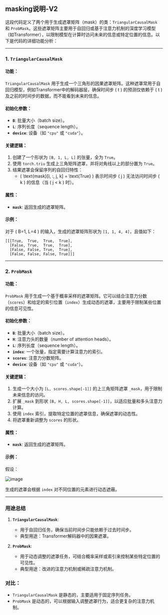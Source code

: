 ## masking说明-V2
这段代码定义了两个用于生成遮罩矩阵（mask）的类：`TriangularCausalMask` 和 `ProbMask`。这些遮罩矩阵主要用于自回归或基于注意力机制的深度学习模型（如Transformer），以限制模型在计算时访问未来的信息或特定位置的信息。以下是代码的详细功能分析：

---

### 1. **`TriangularCausalMask`**

#### 功能：
`TriangularCausalMask` 用于生成一个三角形的因果遮罩矩阵。这种遮罩常用于自回归模型，例如Transformer中的解码器层，确保时间步 \( t \) 的预测仅依赖于 \( t \) 及之前的时间步的数据，而不能看到未来的信息。

#### 初始化参数：
- **`B`**: 批量大小（batch size）。
- **`L`**: 序列长度（sequence length）。
- **`device`**: 设备（如 `"cpu"` 或 `"cuda"`）。 

#### 关键逻辑：
1. 创建了一个形状为 `[B, 1, L, L]` 的张量，全为 `True`。
2. 使用 `torch.triu` 生成上三角矩阵遮罩，并将对角线以上的部分置为 `True`。
3. 结果遮罩会保留序列的自回归特性：
   - \( \text{mask}[i, :, j, k] = \text{True} \) 表示时间步 \( j \) 无法访问时间步 \( k \) 的信息（当 \( j < k \) 时）。

#### 属性：
- **`mask`**: 返回生成的遮罩矩阵。

#### 示例：
对于 \( B=1, L=4 \) 的输入，生成的遮罩矩阵形状为 `[1, 1, 4, 4]`，且值如下：
```plaintext
[[[True,  True,  True,  True],
  [False, True,  True,  True],
  [False, False, True,  True],
  [False, False, False, True]]]
```

---

### 2. **`ProbMask`**

#### 功能：
`ProbMask` 用于生成一个基于概率采样的遮罩矩阵。它可以结合注意力分数（`scores`）和给定的索引位置（`index`）生成动态的遮罩，主要用于限制某些位置的信息可见性。

#### 初始化参数：
- **`B`**: 批量大小（batch size）。
- **`H`**: 注意力头的数量（number of attention heads）。
- **`L`**: 序列长度（sequence length）。
- **`index`**: 一个张量，指定需要计算注意力的索引。
- **`scores`**: 注意力分数矩阵。
- **`device`**: 设备（如 `"cpu"` 或 `"cuda"`）。

#### 关键逻辑：
1. 生成一个大小为 `[L, scores.shape[-1]]` 的上三角矩阵遮罩 `_mask`，用于限制未来信息的访问。
2. 扩展 `_mask` 到形状 `[B, H, L, scores.shape[-1]]`，以适应批量和多头注意力计算。
3. 使用 `index` 索引，提取特定位置的遮罩信息，确保遮罩的动态性。
4. 将遮罩重新调整为 `scores` 的形状。

#### 属性：
- **`mask`**: 返回生成的遮罩矩阵。

#### 示例：
假设：  

![image](https://github.com/user-attachments/assets/693cba20-ce67-4221-8ec5-279d46664bf3)


生成的遮罩会根据 `index` 对不同位置的元素进行动态遮蔽。

---

### 用途总结

1. **`TriangularCausalMask`**:
   - 用于自回归任务，确保当前时间步只能依赖于过去时间步。
   - 典型用途：Transformer解码器中的因果遮罩。

2. **`ProbMask`**:
   - 用于动态调整的遮罩任务，可结合概率采样或索引来控制某些特定位置的可见性。
   - 典型用途：改进的注意力机制或稀疏注意力机制。

### 对比：
- `TriangularCausalMask` 是静态的，主要适用于固定序列任务。
- `ProbMask` 是动态的，可以根据输入调整遮罩行为，适合更复杂的注意力机制。

